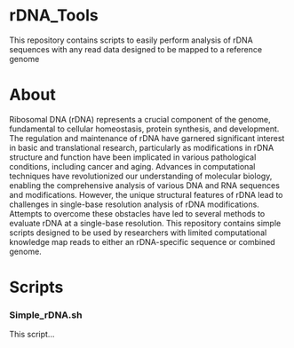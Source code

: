# rDNA_Tools
This repository contains scripts to easily perform analysis of rDNA sequences with any read data designed to be mapped to a reference genome

# About

Ribosomal DNA (rDNA) represents a crucial component of the genome, fundamental to cellular homeostasis, protein synthesis, and development. The regulation and maintenance of rDNA have garnered significant interest in basic and translational research, particularly as modifications in rDNA structure and function have been implicated in various pathological conditions, including cancer and aging. Advances in computational techniques have revolutionized our understanding of molecular biology, enabling the comprehensive analysis of various DNA and RNA sequences and modifications. However, the unique structural features of rDNA lead to challenges in single-base resolution analysis of rDNA modifications. Attempts to overcome these obstacles have led to several methods to evaluate rDNA at a single-base resolution. This repository contains simple scripts designed to be used by researchers with limited computational knowledge map reads to either an rDNA-specific sequence or combined genome. 

# Scripts

### Simple_rDNA.sh

This script... 

